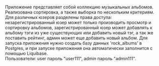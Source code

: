 Приложение представляет собой коллекцию музыкальных альбомов. 
Реализована сортировка, а также выборка по нескольким критериям. 
Для различных юзеров разделены права доступа: 
	незарегистрированный юзер может только производить просмотр и сортировку альбомов,
	зарегистрированный юзер может добавлять к альбому тэги из уже существующих или добавить новый тэг, а так же поставить рейтинг,
	админ может еще добавить новый альбом.
Для запуска приложения нужно создать базу данных 'rock_albums' в Postgres, и при запуске приложения она автоматически заполнится с помощью Liquibase.  
Пользователи: user пароль "user111", admin пароль "admin111".

